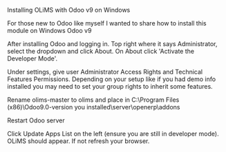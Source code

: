 Installing OLiMS with Odoo v9 on Windows

For those new to Odoo like myself I wanted to share how to install this module on Windows Odoo v9

After installing Odoo and logging in. Top right where it says Administrator, select the dropdown and click About. On About click 'Activate the Developer Mode'.

Under settings, give user Administrator Access Rights and Technical Features Permissions. Depending on your setup like if you had demo info installed you may need to set your group rights to inherit some features.

Rename olims-master to olims and place in C:\Program Files (x86)\Odoo9.0-version you installed\server\openerp\addons

Restart Odoo server 

Click Update Apps List on the left (ensure you are still in developer mode). OLiMS should appear. If not refresh your browser.

